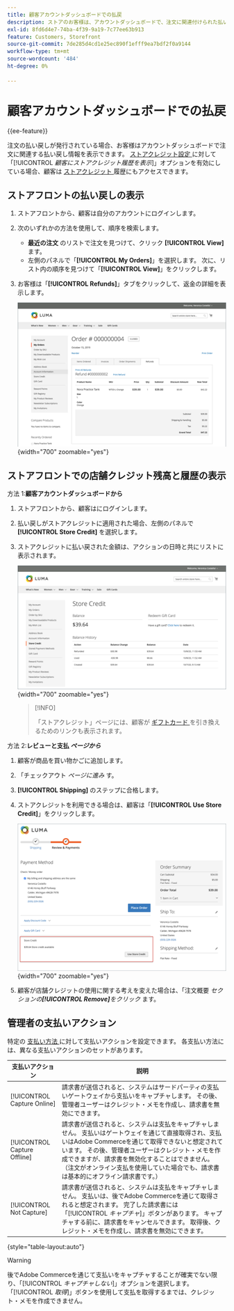```yaml
---
title: 顧客アカウントダッシュボードでの払戻
description: ストアのお客様は、アカウントダッシュボードで、注文に関連付けられた払い戻し情報を表示できます。
exl-id: 8fd6d4e7-74ba-4f39-9a19-7c77ee63b913
feature: Customers, Storefront
source-git-commit: 7de285d4cd1e25ec890f1efff9ea7bdf2f0a9144
workflow-type: tm+mt
source-wordcount: '484'
ht-degree: 0%

---
```


# 顧客アカウントダッシュボードでの払戻

{{ee-feature}}

注文の払い戻しが発行されている場合、お客様はアカウントダッシュボードで注文に関連する払い戻し情報を表示できます。 [ ストアクレジット設定 ](../customers/credit-configure.md) に対して「[!UICONTROL _顧客にストアクレジット履歴を表示_]」オプションを有効にしている場合、顧客は [ ストアクレジット ](../customers/store-credit.md) 履歴にもアクセスできます。

## ストアフロントの払い戻しの表示

1. ストアフロントから、顧客は自分のアカウントにログインします。

1. 次のいずれかの方法を使用して、順序を検索します。

   * **最近の注文** のリストで注文を見つけて、クリック **[!UICONTROL View]** ます。
   * 左側のパネルで「**[!UICONTROL My Orders]**」を選択します。 次に、リスト内の順序を見つけて「**[!UICONTROL View]**」をクリックします。

1. お客様は「**[!UICONTROL Refunds]**」タブをクリックして、返金の詳細を表示します。

   ![ 店頭での払い戻し明細 ](assets/customer-account-order-refunds.png){width="700" zoomable="yes"}

## ストアフロントでの店舗クレジット残高と履歴の表示

方法 1:**顧客アカウントダッシュボードから**

1. ストアフロントから、顧客はにログインします。

1. 払い戻しがストアクレジットに適用された場合、左側のパネルで **[!UICONTROL Store Credit]** を選択します。

1. ストアクレジットに払い戻された金額は、アクションの日時と共にリストに表示されます。

   ![ 店舗信用供与等払戻額 ](assets/customer-account-store-credit.png){width="700" zoomable="yes"}

   >[!INFO]
   >
   >「ストアクレジット」ページには、顧客が [ ギフトカード ](../stores-purchase/product-gift-card-workflow.md#check-status-and-balance-of-the-gift-card) を引き換えるためのリンクも表示されます。

方法 2:**レビューと支払 _ページから_**

1. 顧客が商品を買い物かごに追加します。

2. 「チェックアウト _ページに進み_ す。

3. **[!UICONTROL Shipping]** のステップに合格します。

4. ストアクレジットを利用できる場合は、顧客は「**[!UICONTROL Use Store Credit]**」をクリックします。

   ![ レビューと支払ページのストアクレジット ](assets/customer-account-order-refund-from-checkout.png){width="700" zoomable="yes"}

5. 顧客が店舗クレジットの使用に関する考えを変えた場合は、「注文概要 _セクションの&#x200B;**[!UICONTROL Remove]**&#x200B;をクリック_ ます。

## 管理者の支払いアクション

特定の [ 支払い方法 ](../configuration-reference/sales/payment-methods.md) に対して支払いアクションを設定できます。 各支払い方法には、異なる支払いアクションのセットがあります。

| 支払いアクション | 説明 |
|--- |---|
| [!UICONTROL Capture Online] | 請求書が送信されると、システムはサードパーティの支払いゲートウェイから支払いをキャプチャします。 その後、管理者ユーザーはクレジット・メモを作成し、請求書を無効にできます。 |
| [!UICONTROL Capture Offline] | 請求書が送信されると、システムは支払をキャプチャしません。 支払いはゲートウェイを通じて直接取得され、支払いはAdobe Commerceを通じて取得できないと想定されています。 その後、管理者ユーザーはクレジット・メモを作成できますが、請求書を無効化することはできません。 （注文がオンライン支払を使用していた場合でも、請求書は基本的にオフライン請求書です。） |
| [!UICONTROL Not Capture] | 請求書が送信されると、システムは支払をキャプチャしません。 支払いは、後でAdobe Commerceを通じて取得されると想定されます。 完了した請求書には「[!UICONTROL _キャプチャ_]」ボタンがあります。 キャプチャする前に、請求書をキャンセルできます。 取得後、クレジット・メモを作成し、請求書を無効にできます。 |

{style="table-layout:auto"}

>[!WARNING]
>
>後でAdobe Commerceを通じて支払いをキャプチャすることが確実でない限り、「[!UICONTROL _キャプチャしない_]」オプションを選択します。 「[!UICONTROL _取得_]」ボタンを使用して支払を取得するまでは、クレジット・メモを作成できません。

